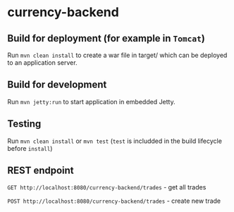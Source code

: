 # currency-backend

## Build for deployment (for example in `Tomcat`)

Run `mvn clean install` to create a war file in target/ which can be deployed to an application server.

## Build for development

Run `mvn jetty:run` to start application in embedded Jetty.

## Testing

Run `mvn clean install` or `mvn test` (`test` is includded in the build lifecycle before `install`)

## REST endpoint

`GET http://localhost:8080/currency-backend/trades` - get all trades

`POST http://localhost:8080/currency-backend/trades` - create new trade
